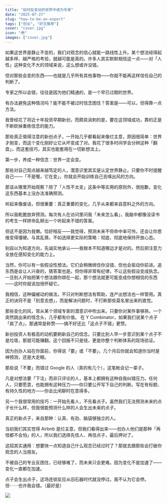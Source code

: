 ```yaml
---
title: "如何在变动的世界中成为专家"
date: "2025-07-27"
slug: "how-to-be-an-expert"
tags: ["创业", "好文推荐"]
cover: "cover.jpg"
icon: "😎"
images: ["cover.jpg"]
---
```

如果这世界是静止不变的，我们对观念的信心就能一路线性上升。某个想法经得起越多样、越严格的考验，就越可能是真的。许多人其实默默相信这一点——对「人性」这种变化不大的领域来说，这么想或许没错。



但对那些会变的东西——也就是几乎所有其他事物——你就不能再这样信任自己的判断了。



专家之所以会错，往往是因为他们精通的，是一个早已过期的世界。



有办法避免这种情况吗？能不能不被过时信念困住？答案是——可以，但得靠一点方法。



我曾经花了将近十年投资早期新创，而颇具讽刺的是，要在这领域成功，靠的正是不断砍掉重练信念的能力。



那些真正值得注意的新创点子，一开始几乎都看起来像烂主意，原因很简单：世界才刚变，而这个变化刚好让它从坏变成了对。我花了很多时间学会分辨这种「翻盘」，而这套技巧，其实也能套用在一切新想法上。



第一步，养成一种信念：世界一定会变。



那些对自己观点越来越笃定的人，潜意识里其实是认定世界静止。只要你不时提醒自己——「不是喔，它在变」，你就会开始训练自己去嗅出风的方向。



那该从哪里开始观察？除了「人性不太变」这条中等实用的原则外，很抱歉，变化这东西基本上没办法准确预测。



听起来像废话，但很重要：真正重要的变化，几乎从来都来自意料之外的方向。



所以我乾脆放弃预测。每次有人在访问里问我「未来怎么看」，我脑中都像没读书的考生一样拼命乱掰出一个听起来不错的答案。



但这不是因为我懒。恰好相反——我觉得，预测未来不但命中率可怜，还会让你思维变得僵硬。与其乱猜，不如选择更实际的策略：彻底、彻底地保持开放心态。



别自以为知道方向，先诚实地承认——我根本不知道哪边才是对的。然后把注意力全放在感知变化的能力上。



当然，你可以有一些假设性想法。它们会稍微绑住你没错，但也会驱动你前进。追东西是会让人兴奋的，猜答案也是。但你得非常有纪律，不让这些假设变成执念。
一旦别人开始把某个想法跟你绑在一起，那个想法就更可能变成你想相信的东西——这时你就该加倍怀疑它。



我相信，这种偏被动的做法，不只对判断想法有帮助，连产出想法也一样管用。真正的诀窍不是「刻意去想」，而是解决问题时，不打断那些莫名冒出来的直觉。



那些变化的风，常从某个领域专家的潜意识中吹出来。只要你对某件事够熟，一个突然跳出来的怪念头，几乎都有价值。
在 Y Combinator，如果我们说某个点子「疯了点」，那通常是称赞——搞不好还比「这点子不错」更赞。



新创投资人有极高的动机要刷新自己的信念。只要比别人早一步意识到某个点子不是垃圾，那就可能赚翻。这个回报不只是钱，更是你整个判断体系的现场验证。



因为创办人站在你面前，你得说「要」或「不要」，几个月后你就会知道你当时是神预测，还是大走眼。



那些说「不要」而错过 Google 的人（真的有几个），这笔帐会记一辈子。



凡是对想法要「下注」而非只评论的人，基本上都拥有这种自我纠错压力。任何人，只要愿意，也能拥有这种压力——你只要公开写下自己的判断。写在有标题、有持久性的地方——你会比闲聊时在意得多。



另一个我很常用的技巧：一开始先看人，不先看点子。虽然我们无法预测未来的点子长什么样，但我很能预测什么样的人会生出未来的点子。



真正的新点子，来自那种：认真、有劲、脑袋够独立的人。



当初我们其实觉得 Airbnb 是烂主意，但我们看得出来——创办人他们是那种「再怪都不会怕」的人，所以我们选择先信人、再信点子，最后押对了。



这招其实通用：想要快一点知道自己什么观念已经过时了？那就去跟那些会打破你观念的人当朋友。



不被自己的专业反困住，已经够难了，而未来只会更难。因为变化不是加速了——变化一直都在加速。



点子会生出点子，这场连锁反应从旧石器时代就没停过。我不认为它会停。
但⋯⋯也许我会错。（最好是）




![](https://prod-files-secure.s3.us-west-2.amazonaws.com/112d0858-5090-4d34-a606-b75eb8d65fd2/46476355-9cf3-4e99-9b7a-3531bc426380/1000202064.png?X-Amz-Algorithm=AWS4-HMAC-SHA256&X-Amz-Content-Sha256=UNSIGNED-PAYLOAD&X-Amz-Credential=ASIAZI2LB4664SQPGX63%2F20250825%2Fus-west-2%2Fs3%2Faws4_request&X-Amz-Date=20250825T034317Z&X-Amz-Expires=3600&X-Amz-Security-Token=IQoJb3JpZ2luX2VjEPj%2F%2F%2F%2F%2F%2F%2F%2F%2F%2FwEaCXVzLXdlc3QtMiJHMEUCIQC6Vx3xyOngRcqEd5WTFxiQHTzl%2FPzdg%2FH%2FR0d5rixryAIgdpi8cTR506N7QaoUnKxaXQ2u%2F5APLVK5dsSfDgHUQ%2FAq%2FwMIURAAGgw2Mzc0MjMxODM4MDUiDBP84hwapkOVdXzXbircAx0vZ0bA0wyfZ%2FKqG%2FqfWmdSOceIAMyrfmSyjahsYb6ZzWkZy6BUNtcUClqA1u2w%2Fpv3yCEx%2BVgzvAHhzopQ6fkm0MoqiA5uGaM6UNwz04OWz%2FdTtgooNQ7e6PekDoRSADcyirPpvZr2Co9IVrl8ymDoK4tzo58hOK1b5917NhQ%2FHKn9AHJ1mLQ%2FynQajyjnNy%2BU7PCS1bEyaauuf5s1TK8GDfHmAIS%2BTtXvXJ5oNc1jZq3NgMvF%2BTzfnQmQwSSFfN43Qer2fPu3YICf0E0OtULoV5XGD1mLv2x%2F7GgQ0vktw%2B3iC913sUS%2FD2HRvnCQxZcD%2FUeWyOoh%2FekzugPUE7%2FLGz7jAlBS5Z6UaY4yOZ6QY6934DBA4PYwv9K36Oftz4fbJU1Eh1zMx%2Bxw8z2WAfuVUUKsPyuIy0eI%2B08uS4kBx8gub8%2BwEIlDGgly7U0rzschBbfMU7pmKAOIpTAZnTUkMYKECkJQ2fXyAf9GlMoJrmgiNAbuxcqOd7cg06UNht4lOaEQFNfQ%2BMA606ZBWWC4boe5miomHEEp5yyNjF4eJR%2F8M0JblfL7LVO6NZ1AquWCC2Q97Neb%2FPaUbm2aisAbkuJnQfOfyVhUB0tRD1Tg6vJ5ZOleeICRrNx%2FMJjHrsUGOqUBH3wmgJlxIUW6SAEjTgjRXyB9FpZLrCSZ7Bs321H0UTUcmgY8W45HQ%2FaASXagqm1YHoAQMwy4fJ32knCMJuXgPjy4%2B%2FBQ3fnfEKj9mQNDvnqV%2BaWXEicwd%2F9mR2BHGVlsS0sOtQ3d4ylXTgVcbvuZUq2uAVZyr43TkqbvK1OmUpmUJu7Vj0P0EvofXcUxXXnKpAU%2BeqEEPLQ3mDRHKL3PveexX%2B7X&X-Amz-Signature=8a0d50d8adc0324894223f43431ffb2a47d79a9339b2496495b0903a40dd8759&X-Amz-SignedHeaders=host&x-amz-checksum-mode=ENABLED&x-id=GetObject)


